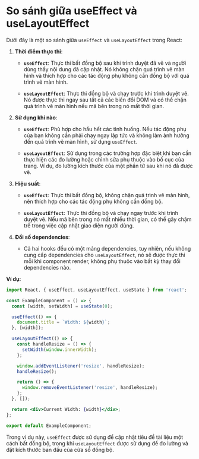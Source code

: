 # So sánh giữa useEffect và useLayoutEffect
Dưới đây là một so sánh giữa `useEffect` và `useLayoutEffect` trong React:

1. **Thời điểm thực thi**:

   - **`useEffect`**: Thực thi bất đồng bộ sau khi trình duyệt đã vẽ và người dùng thấy nội dung đã cập nhật. Nó không chặn quá trình vẽ màn hình và thích hợp cho các tác động phụ không cần đồng bộ với quá trình vẽ màn hình.

   - **`useLayoutEffect`**: Thực thi đồng bộ và chạy trước khi trình duyệt vẽ. Nó được thực thi ngay sau tất cả các biến đổi DOM và có thể chặn quá trình vẽ màn hình nếu mã bên trong nó mất thời gian.

2. **Sử dụng khi nào**:

   - **`useEffect`**: Phù hợp cho hầu hết các tình huống. Nếu tác động phụ của bạn không cần phải chạy ngay lập tức và không làm ảnh hưởng đến quá trình vẽ màn hình, sử dụng `useEffect`.

   - **`useLayoutEffect`**: Sử dụng trong các trường hợp đặc biệt khi bạn cần thực hiện các đo lường hoặc chỉnh sửa phụ thuộc vào bố cục của trang. Ví dụ, đo lường kích thước của một phần tử sau khi nó đã được vẽ.

3. **Hiệu suất**:

   - **`useEffect`**: Thực thi bất đồng bộ, không chặn quá trình vẽ màn hình, nên thích hợp cho các tác động phụ không cần đồng bộ.

   - **`useLayoutEffect`**: Thực thi đồng bộ và chạy ngay trước khi trình duyệt vẽ. Nếu mã bên trong nó mất nhiều thời gian, có thể gây chậm trễ trong việc cập nhật giao diện người dùng.

4. **Đối số dependencies**:

   - Cả hai hooks đều có một mảng dependencies, tuy nhiên, nếu không cung cấp dependencies cho `useLayoutEffect`, nó sẽ được thực thi mỗi khi component render, không phụ thuộc vào bất kỳ thay đổi dependencies nào.

**Ví dụ:**

```jsx
import React, { useEffect, useLayoutEffect, useState } from 'react';

const ExampleComponent = () => {
  const [width, setWidth] = useState(0);

  useEffect(() => {
    document.title = `Width: ${width}`;
  }, [width]);

  useLayoutEffect(() => {
    const handleResize = () => {
      setWidth(window.innerWidth);
    };

    window.addEventListener('resize', handleResize);
    handleResize();

    return () => {
      window.removeEventListener('resize', handleResize);
    };
  }, []); 

  return <div>Current Width: {width}</div>;
};

export default ExampleComponent;
```

Trong ví dụ này, `useEffect` được sử dụng để cập nhật tiêu đề tài liệu một cách bất đồng bộ, trong khi `useLayoutEffect` được sử dụng để đo lường và đặt kích thước ban đầu của cửa sổ đồng bộ.